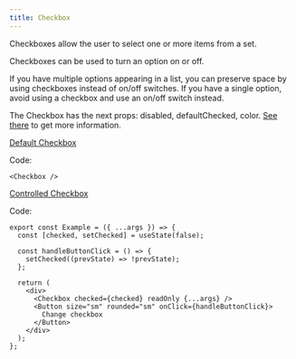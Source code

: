 ```yaml
---
title: Checkbox
---
```


Checkboxes allow the user to select one or more items from a set.

Checkboxes can be used to turn an option on or off.

If you have multiple options appearing in a list, you can preserve space by using checkboxes instead of on/off switches. If you have a single option, avoid using a checkbox and use an on/off switch instead.

The Checkbox has the next props: disabled, defaultChecked, color. [See there](/?path=/docs/core-controls-checkbox--docs) to get more information.

[Default Checkbox](/?path=/story/core-controls-checkbox--default-checkbox)

Code:

```tsx
<Checkbox />
```

[Controlled Checkbox](/?path=/story/core-controls-checkbox--controlled-checkbox)

Code:

```tsx
export const Example = ({ ...args }) => {
  const [checked, setChecked] = useState(false);

  const handleButtonClick = () => {
    setChecked((prevState) => !prevState);
  };

  return (
    <div>
      <Checkbox checked={checked} readOnly {...args} />
      <Button size="sm" rounded="sm" onClick={handleButtonClick}>
        Change checkbox
      </Button>
    </div>
  );
};
```
